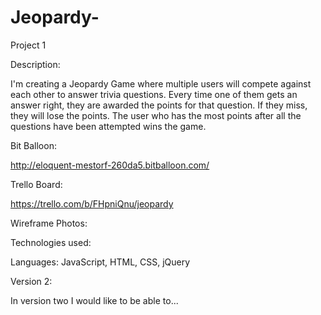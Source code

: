 # Jeopardy-
Project 1

Description:

I'm creating a Jeopardy Game where multiple users will compete against each other to answer trivia questions. Every time one of them gets an answer right, they are awarded the points for that question. If they miss, they will lose the points. The user who has the most points after all the questions have been attempted wins the game.

Bit Balloon:

http://eloquent-mestorf-260da5.bitballoon.com/

Trello Board:

https://trello.com/b/FHpniQnu/jeopardy

Wireframe Photos:


Technologies used:

Languages: JavaScript, HTML, CSS, jQuery

Version 2:

In version two I would like to be able to...


